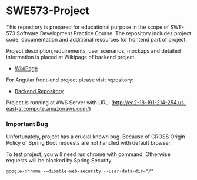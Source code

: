 # SWE573-Project
This repository is prepared for educational purpose in the scope of SWE-573 Software Development Practice Course. The repository includes project code, documentation and additional resources for frontend part of project. 

Project description,requirements, user scenarios, mockups and detailed information is placed at Wikipage of backend project.

 * [WikiPage](https://github.com/ugurtosun/SWE573-Project/wiki)

For Angular front-end project please visit repository:

 * [Backend Repository](https://github.com/ugurtosun/SWE573-Project)

Project is running at AWS Server with URL: (http://ec2-18-191-214-254.us-east-2.compute.amazonaws.com/)

### Important Bug

Unfortunately, project has a crucial known bug. Because of CROSS Origin Policy of Spring Boot requests are not handled with default browser. 

To test project, you will need run chrome with command; Otherwise requests will be blocked by Spring Security.

```
google-chrome --disable-web-security --user-data-dir="/"
```

